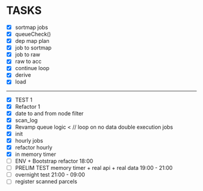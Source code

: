 # TASKS

- [X] sortmap jobs 
- [X] queueCheck()
- [X] dep map plan 
- [X] job to sortmap 
- [X] job to raw
- [X] raw to acc
- [X] continue loop
- [X] derive
- [X] load
---
- [X] TEST 1
- [X] Refactor 1
- [X] date to and from node filter
- [X] scan_log
- [X] Revamp queue logic < // loop on no data double execution jobs 
- [X] init 
- [X] hourly jobs
- [X] refactor hourly
- [X] in memory timer 
- [ ] ENV + Bootstrap refactor 18:00
- [ ] PRELIM TEST memory timer + real api + real data 19:00 - 21:00
- [ ] overnight test 21:00 - 09:00
- [ ] register scanned parcels
